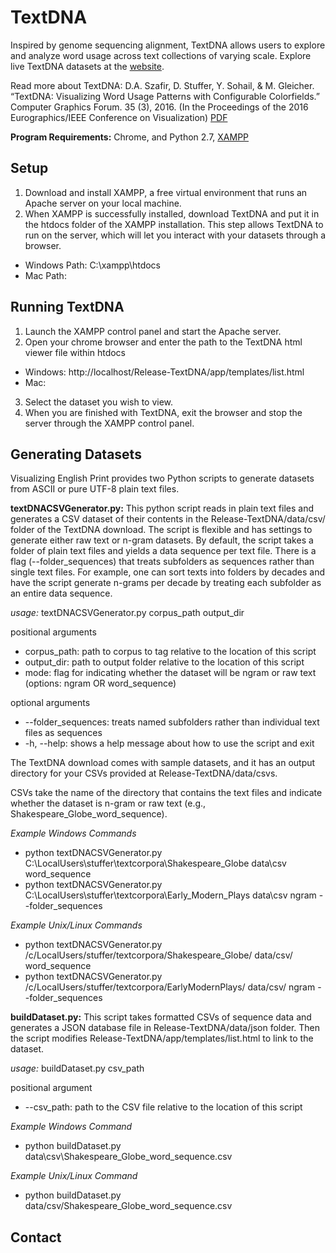 # TextDNA

Inspired by genome sequencing alignment, TextDNA allows users to explore and analyze word usage across text collections of varying scale. Explore live TextDNA datasets at the [website](http://graphics.cs.wisc.edu/Vis/SequenceSurveyor/TextDNA.html).

Read more about TextDNA: D.A. Szafir, D. Stuffer, Y. Sohail, & M. Gleicher. “TextDNA: Visualizing Word Usage Patterns with Configurable Colorfields.” Computer Graphics Forum. 35 (3), 2016. (In the Proceedings of the 2016 Eurographics/IEEE Conference on Visualization) [PDF](http://graphics.cs.wisc.edu/Papers/2016/ASSG16/TextDNA.pdf)

**Program Requirements:** Chrome, and Python 2.7, [XAMPP](http://sourceforge.net/projects/xampp/)

Setup
-----
1. Download and install XAMPP, a free virtual environment that runs an Apache server on your local machine.
2. When XAMPP is successfully installed, download TextDNA and put it in the htdocs folder of the XAMPP installation. This step allows TextDNA to run on the server, which will let you interact with your datasets through a browser.
  * Windows Path: C:\xampp\htdocs
  * Mac Path:

Running TextDNA
--------------
1. Launch the XAMPP control panel and start the Apache server.
2. Open your chrome browser and enter the path to the TextDNA html viewer file within htdocs
  * Windows: http://localhost/Release-TextDNA/app/templates/list.html
  * Mac: 
3. Select the dataset you wish to view.
4. When you are finished with TextDNA, exit the browser and stop the server through the XAMPP control panel.

Generating Datasets
-------------------
Visualizing English Print provides two Python scripts to generate datasets from ASCII or pure UTF-8 plain text files.

**textDNACSVGenerator.py:** This python script reads in plain text files and generates a CSV dataset of their contents in the Release-TextDNA/data/csv/ folder of the TextDNA download. The script is flexible and has settings to generate either raw text or n-gram datasets. By default, the script takes a folder of plain text files and yields a data sequence per text file. There is a flag (--folder_sequences) that treats subfolders as sequences rather than single text files. For example, one can sort texts into folders by decades and have the script generate n-grams per decade by treating each subfolder as an entire data sequence.

*usage:* textDNACSVGenerator.py corpus_path output_dir <mode>

positional arguments
 * corpus_path: path to corpus to tag relative to the location of this script
 * output_dir: path to output folder relative to the location of this script
 * mode: flag for indicating whether the dataset will be ngram or raw text (options: ngram OR word_sequence)

optional arguments
 * --folder_sequences: treats named subfolders rather than individual text files as sequences
 * -h, --help: shows a help message about how to use the script and exit

The TextDNA download comes with sample datasets, and it has an output directory for your CSVs provided at Release-TextDNA/data/csvs.

CSVs take the name of the directory that contains the text files and indicate whether the dataset is n-gram or raw text (e.g., Shakespeare_Globe_word_sequence).

*Example Windows Commands*
 * python textDNACSVGenerator.py C:\LocalUsers\stuffer\textcorpora\Shakespeare_Globe data\csv word_sequence
 * python textDNACSVGenerator.py C:\LocalUsers\stuffer\textcorpora\Early_Modern_Plays data\csv ngram --folder_sequences

*Example Unix/Linux Commands*
 * python textDNACSVGenerator.py /c/LocalUsers/stuffer/textcorpora/Shakespeare_Globe/ data/csv/ word_sequence
 * python textDNACSVGenerator.py /c/LocalUsers/stuffer/textcorpora/EarlyModernPlays/ data/csv/ ngram --folder_sequences

**buildDataset.py:** This script takes formatted CSVs of sequence data and generates a JSON database file in Release-TextDNA/data/json folder. Then the script modifies Release-TextDNA/app/templates/list.html to link to the dataset.

*usage:* buildDataset.py csv_path

positional argument
 * --csv_path: path to the CSV file relative to the location of this script

*Example Windows Command*
 * python buildDataset.py data\csv\Shakespeare_Globe_word_sequence.csv

*Example Unix/Linux Command*
 * python buildDataset.py data/csv/Shakespeare_Globe_word_sequence.csv

Contact
-------
